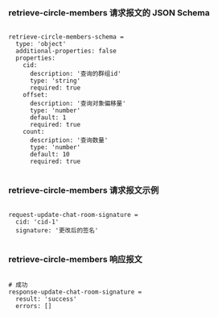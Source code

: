 ### retrieve-circle-members 请求报文的 JSON Schema
<pre><code>
retrieve-circle-members-schema = 
  type: 'object'
  additional-properties: false
  properties:
    cid:
      description: '查询的群组id'
      type: 'string'
      required: true
    offset:
      description: '查询对象偏移量'
      type: 'number'
      default: 1
      required: true
    count:
      description: '查询数量'
      type: 'number'
      default: 10
      required: true

</code></pre>

### retrieve-circle-members 请求报文示例
<pre><code>
request-update-chat-room-signature =
  cid: 'cid-1'
  signature: '更改后的签名'

</code></pre>

### retrieve-circle-members 响应报文
<pre><code>
# 成功
response-update-chat-room-signature =
  result: 'success'
  errors: []

</code></pre>


